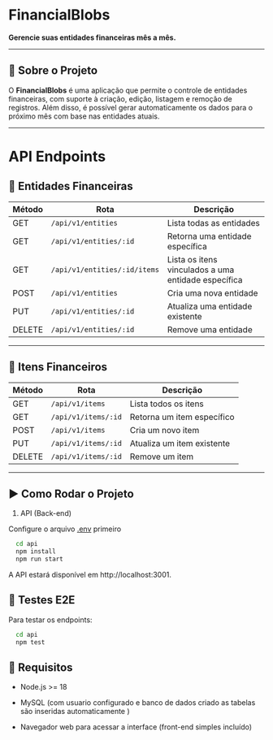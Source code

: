 # FinancialBlobs

**Gerencie suas entidades financeiras mês a mês.**

---

## 🚀 Sobre o Projeto

O **FinancialBlobs** é uma aplicação que permite o controle de entidades financeiras, com suporte à criação, edição, listagem e remoção de registros. Além disso, é possível gerar automaticamente os dados para o próximo mês com base nas entidades atuais.

---

# API Endpoints

## 📁 Entidades Financeiras

| Método | Rota                                      | Descrição                                                |
|--------|-------------------------------------------|-----------------------------------------------------------|
| GET    | `/api/v1/entities`                        | Lista todas as entidades                                 |
| GET    | `/api/v1/entities/:id`                    | Retorna uma entidade específica                          |
| GET    | `/api/v1/entities/:id/items`              | Lista os itens vinculados a uma entidade específica      |
| POST   | `/api/v1/entities`                        | Cria uma nova entidade                                   |
| PUT    | `/api/v1/entities/:id`                    | Atualiza uma entidade existente                          |
| DELETE | `/api/v1/entities/:id`                    | Remove uma entidade                                      |

---

## 📄 Itens Financeiros

| Método | Rota                     | Descrição                    |
|--------|--------------------------|------------------------------|
| GET    | `/api/v1/items`          | Lista todos os itens         |
| GET    | `/api/v1/items/:id`      | Retorna um item específico   |
| POST   | `/api/v1/items`          | Cria um novo item            |
| PUT    | `/api/v1/items/:id`      | Atualiza um item existente   |
| DELETE | `/api/v1/items/:id`      | Remove um item               |

---

## ▶️ Como Rodar o Projeto
1. API (Back-end)

Configure o arquivo [.env](/api/.env) primeiro
```bash
  cd api
  npm install
  npm run start
```
A API estará disponível em http://localhost:3001.

## 🧪 Testes E2E
Para testar os endpoints:
```bash
  cd api
  npm test
```

## 📝 Requisitos

- Node.js >= 18

- MySQL (com usuario configurado e banco de dados criado as tabelas são inseridas automaticamente )

- Navegador web para acessar a interface (front-end simples incluído)